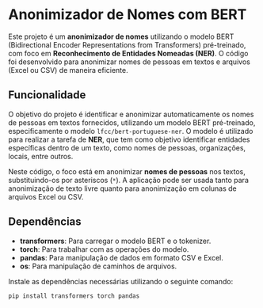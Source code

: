 # Anonimizador de Nomes com BERT

Este projeto é um **anonimizador de nomes** utilizando o modelo BERT (Bidirectional Encoder Representations from Transformers) pré-treinado, com foco em **Reconhecimento de Entidades Nomeadas (NER)**. O código foi desenvolvido para anonimizar nomes de pessoas em textos e arquivos (Excel ou CSV) de maneira eficiente.

## Funcionalidade

O objetivo do projeto é identificar e anonimizar automaticamente os nomes de pessoas em textos fornecidos, utilizando um modelo BERT pré-treinado, especificamente o modelo `lfcc/bert-portuguese-ner`. O modelo é utilizado para realizar a tarefa de **NER**, que tem como objetivo identificar entidades específicas dentro de um texto, como nomes de pessoas, organizações, locais, entre outros.

Neste código, o foco está em anonimizar **nomes de pessoas** nos textos, substituindo-os por asteriscos (`*`). A aplicação pode ser usada tanto para anonimização de texto livre quanto para anonimização em colunas de arquivos Excel ou CSV.

## Dependências

- **transformers**: Para carregar o modelo BERT e o tokenizer.
- **torch**: Para trabalhar com as operações do modelo.
- **pandas**: Para manipulação de dados em formato CSV e Excel.
- **os**: Para manipulação de caminhos de arquivos.

Instale as dependências necessárias utilizando o seguinte comando:

```bash
pip install transformers torch pandas
